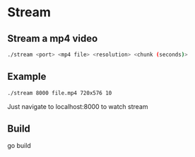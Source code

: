 # Stream

## Stream a mp4 video

```bash 
./stream <port> <mp4 file> <resolution> <chunk (seconds)>
```

## Example

```bash 
./stream 8000 file.mp4 720x576 10
```

Just navigate to localhost:8000 to watch stream

## Build 

go build